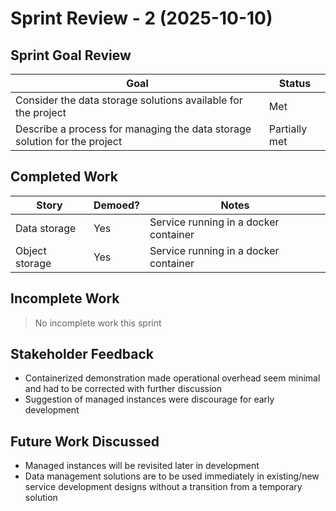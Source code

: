 # Sprint Review - 2 (2025-10-10)

## Sprint Goal Review
<!-- Review of goal(s) made during this sprint's planning meeting -->
<!-- Declare whether goals were (met / partially met / not met) and explain -->
| Goal | Status |
| ---- | ------ |
| Consider the data storage solutions available for the project | Met |
| Describe a process for managing the data storage solution for the project | Partially met |

## Completed Work

| Story | Demoed? | Notes |
| ----- | ------- | ----- |
| Data storage | Yes | Service running in a docker container |
| Object storage | Yes | Service running in a docker container |

## Incomplete Work

> No incomplete work this sprint

## Stakeholder Feedback
<!-- Capture of discussion about work completeness, reactions to demos, and any suggestions made -->
- Containerized demonstration made operational overhead seem minimal and had to be corrected with further discussion
- Suggestion of managed instances were discourage for early development

## Future Work Discussed
<!-- Initial clarifications on any suggestions made. Add to backlog, but make no commitments -->
- Managed instances will be revisited later in development
- Data management solutions are to be used immediately in existing/new service development designs without a transition from a temporary solution
